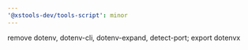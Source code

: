 ```yaml
---
'@xstools-dev/tools-script': minor
---
```


remove dotenv, dotenv-cli, dotenv-expand, detect-port; export dotenvx
